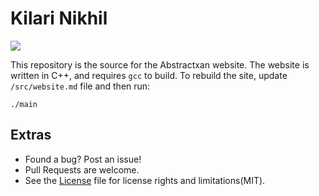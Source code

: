 # Kilari Nikhil

[![](https://tokei.rs/b1/github/kilarinikhil/kilarinikhil.github.io?category=code)](https://github.com/kilarinikhil/kilarinikhil.github.io)

This repository is the source for the Abstractxan website. The website is written in C++, and requires `gcc` to build. To rebuild the site, update `/src/website.md` file and then run: 

```
./main
```

## Extras
- Found a bug? Post an issue!
- Pull Requests are welcome.
- See the [License](LICENSE) file for license rights and limitations(MIT).
